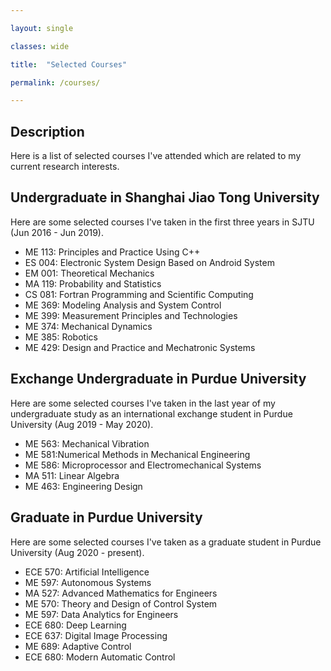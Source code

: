 ```yaml
---

layout: single 

classes: wide

title:  "Selected Courses" 

permalink: /courses/

---
```


## Description

Here is a list of selected courses I've attended which are related to my current research interests.

## Undergraduate in Shanghai Jiao Tong University

Here are some selected courses I've taken in the first three years in SJTU (Jun 2016 - Jun 2019).

- ME 113: Principles and Practice Using C++
- ES 004: Electronic System Design Based on Android System
- EM 001: Theoretical Mechanics
- MA 119: Probability and Statistics
- CS 081: Fortran Programming and Scientific Computing
- ME 369: Modeling Analysis and System Control
- ME 399: Measurement Principles and Technologies
- ME 374: Mechanical Dynamics
- ME 385: Robotics
- ME 429: Design and Practice and Mechatronic Systems

## Exchange Undergraduate in Purdue University

Here are some selected courses I've taken in the last year of my undergraduate study as an international exchange student in Purdue University (Aug 2019 - May 2020).

- ME 563: Mechanical Vibration
- ME 581:Numerical Methods in Mechanical Engineering
- ME 586: Microprocessor and Electromechanical Systems
- MA 511: Linear Algebra
- ME 463: Engineering Design

## Graduate in Purdue University

Here are some selected courses I've taken as a graduate student in Purdue University (Aug 2020 - present).

- ECE 570: Artificial Intelligence
- ME 597: Autonomous Systems
- MA 527: Advanced Mathematics for Engineers
- ME 570: Theory and Design of Control System
- ME 597: Data Analytics for Engineers
- ECE 680: Deep Learning
- ECE 637: Digital Image Processing
- ME 689: Adaptive Control
- ECE 680: Modern Automatic Control

